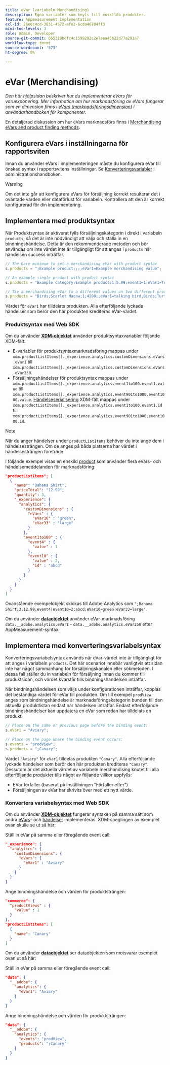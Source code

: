 ```yaml
---
title: eVar (variabeln Merchandising)
description: Egna variabler som knyts till enskilda produkter.
feature: Appmeasurement Implementation
exl-id: 26e0c4cd-3831-4572-afe2-6cda46704ff3
mini-toc-levels: 3
role: Admin, Developer
source-git-commit: 665319bdfc4c1599292c2e7aea45622d77a291a7
workflow-type: tm+mt
source-wordcount: '573'
ht-degree: 0%

---
```


# eVar (Merchandising)

*Den här hjälpsidan beskriver hur du implementerar eVars för varuexponering. Mer information om hur marknadsföring av eVars fungerar som en dimension finns i [eVars (marknadsföringsdimension)](/help/components/dimensions/evar-merchandising.md) i användarhandboken för komponenter.*

En detaljerad diskussion om hur eVars marknadsförs finns i [Merchandising eVars and product finding methods](/help/admin/tools/manage-rs/edit-settings/conversion-var-admin/merchandising-evars.md).

## Konfigurera eVars i inställningarna för rapportsviten

Innan du använder eVars i implementeringen måste du konfigurera eVar till önskad syntax i rapportsvitens inställningar. Se [Konverteringsvariabler](/help/admin/tools/manage-rs/edit-settings/conversion-var-admin/conversion-var-admin.md) i administrationshandboken.

>[!WARNING]
>
>Om det inte går att konfigurera eVars för försäljning korrekt resulterar det i oväntade värden eller dataförlust för variabeln. Kontrollera att den är korrekt konfigurerad för din implementering.

## Implementera med produktsyntax

När Produktsyntax är aktiverat fylls försäljningskategorin i direkt i variabeln `products`, så det är inte nödvändigt att välja och ställa in en bindningshändelse. Detta är den rekommenderade metoden och bör användas om inte värdet inte är tillgängligt för att anges i `products` när händelsen success inträffar.

```js
// The bare minimum to set a merchandising eVar with product syntax
s.products = ";Example product;;;;eVar1=Example merchandising value";

// An example single product with product syntax
s.products = "Example category;Example product;1;5.99;event1=1;eVar1=Turtles";

// Tie a merchandising eVar to a different values on two different products
s.products = "Birds;Scarlet Macaw;1;4200;;eVar1=talking bird,Birds;Turtle dove;2;550;;eVar1=love birds";
```

Värdet för `eVar1` har tilldelats produkten. Alla efterföljande lyckade händelser som berör den här produkten krediteras eVar-värdet.

### Produktsyntax med Web SDK

Om du använder [**XDM-objektet**](/help/implement/aep-edge/xdm-var-mapping.md) använder produktsyntaxvariabler följande XDM-fält:

* E-variabler för produktsyntaxmarknadsföring mappas under `xdm.productListItems[]._experience.analytics.customDimensions.eVars.eVar1` till `xdm.productListItems[]._experience.analytics.customDimensions.eVars.eVar250`.
* Försäljningshändelser för produktsyntax mappas under `xdm.productListItems[]._experience.analytics.event1to100.event1.value` till `xdm.productListItems[]._experience.analytics.event901to1000.event1000.value`. [Händelseserialisering](events/event-serialization.md) XDM-fält mappas under `xdm.productListItems[]._experience.analytics.event1to100.event1.id` till `xdm.productListItems[]._experience.analytics.event901to1000.event1000.id`.

>[!NOTE]
>
>När du anger händelser under `productListItems` behöver du inte ange dem i händelsesträngen. Om de anges på båda platserna har värdet i händelsesträngen företräde.

I följande exempel visas en enskild [product](products.md) som använder flera eVars- och händelsemeddelanden för marknadsföring:

```json
"productListItems": [
  {
    "name": "Bahama Shirt",
    "priceTotal": "12.99",
    "quantity": 3,
    "_experience": {
      "analytics": {
        "customDimensions" : {
          "eVars" : {
            "eVar10" : "green",
            "eVar33" : "large"
          }
        },
        "event1to100" : {
          "event4" : {
            "value" : 1
          },
          "event10" : {
            "value" : 2,
            "id" : "abcd"
          }
        }
      }
    }
  }
]
```

Ovanstående exempelobjekt skickas till Adobe Analytics som `";Bahama Shirt;3;12.99;event4|event10=2:abcd;eVar10=green|eVar33=large"`.

Om du använder [**dataobjektet**](/help/implement/aep-edge/data-var-mapping.md) använder eVar-marknadsföring `data.__adobe.analytics.eVar1` - `data.__adobe.analytics.eVar250` efter AppMeasurement-syntax.

## Implementera med konverteringsvariabelsyntax

Konverteringsvariabelsyntax används när eVar-värdet inte är tillgängligt för att anges i variabeln `products`. Det här scenariot innebär vanligtvis att sidan inte har något sammanhang för försäljningskanalen eller sökmetoden. I dessa fall ställer du in variabeln för försäljning innan du kommer till produktsidan, och värdet kvarstår tills bindningshändelsen inträffar.

När bindningshändelsen som väljs under konfigurationen inträffar, kopplas det beständiga värdet för eVar till produkten. Om till exempel `prodView` anges som bindningshändelse är marknadsföringskategorin bunden till den aktuella produktlistan endast när händelsen inträffar. Endast efterföljande bindningshändelser kan uppdatera en eVar som redan har tilldelats en produkt.

```js
// Place on the same or previous page before the binding event:
s.eVar1 = "Aviary";

// Place on the page where the binding event occurs:
s.events = "prodView";
s.products = ";Canary";
```

Värdet `"Aviary"` för `eVar1` tilldelas produkten `"Canary"`. Alla efterföljande lyckade händelser som berör den här produkten krediteras `"Canary"`. Dessutom är det aktuella värdet av variabeln merchandising knutet till alla efterföljande produkter tills något av följande villkor uppfylls:

* EVar förfaller (baserat på inställningen &quot;Förfaller efter&quot;)
* Försäljningen av eVar har skrivits över med ett nytt värde.

### Konvertera variabelsyntax med Web SDK

Om du använder [**XDM-objektet**](/help/implement/aep-edge/xdm-var-mapping.md) fungerar syntaxen på samma sätt som andra [eVars](evar.md)- och [händelser](events/events-overview.md) implementeras. XDM-speglingen av exemplet ovan skulle se ut så här:

Ställ in eVar på samma eller föregående event call:

```json
"_experience": {
  "analytics": {
    "customDimensions": {
      "eVars": {
        "eVar1" : "Aviary"
      }
    }
  }
}
```

Ange bindningshändelse och värden för produktsträngen:

```json
"commerce": {
  "productViews" : {
    "value" : 1
  }
},
"productListItems": [
  {
    "name": "Canary"
  }
]
```

Om du använder [**dataobjektet**](/help/implement/aep-edge/data-var-mapping.md) ser dataobjekten som motsvarar exemplet ovan ut så här:

Ställ in eVar på samma eller föregående event call:

```json
"data": {
  "__adobe": {
    "analytics": {
      "eVar1": "Aviary"
    }
  }
}
```

Ange bindningshändelse och värden för produktsträngen:

```json
"data": {
  "__adobe": {
    "analytics": {
      "events": "prodView",
      "products": ";Canary"
    }
  }
}
```
